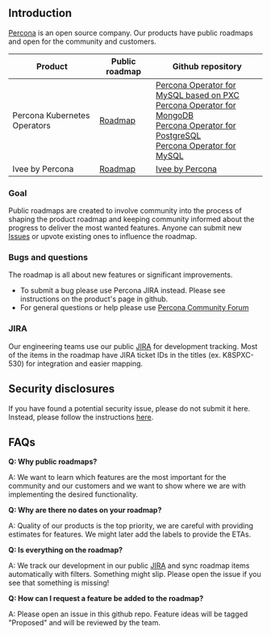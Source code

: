 ## Introduction
[Percona](https://www.percona.com/) is an open source company. Our products have public roadmaps and open for the community and customers. 

| Product | Public roadmap | Github repository |
| --- | --- | --- |
| Percona Kubernetes Operators | [Roadmap](https://github.com/percona/roadmap/projects/1) | [Percona Operator for MySQL based on PXC](https://github.com/percona/percona-xtradb-cluster-operator/)<br>[Percona Operator for MongoDB](https://github.com/percona/percona-server-mongodb-operator/)<br>[Percona Operator for PostgreSQL](https://github.com/percona/percona-postgresql-operator/)<br>[Percona Operator for MySQL](https://github.com/percona/percona-server-mysql-operator) |
| Ivee by Percona | [Roadmap](https://github.com/percona/roadmap/projects/2) | [Ivee by Percona](https://ivee.cloud) |

### Goal

Public roadmaps are created to involve community into the process of shaping the product roadmap and keeping community informed about the progress to deliver the most wanted features. Anyone can submit new [Issues](https://github.com/percona/roadmap/issues) or upvote existing ones to influence the roadmap.

### Bugs and questions

The roadmap is all about new features or significant improvements. 
* To submit a bug please use Percona JIRA instead. Please see instructions on the product's page in github.
* For general questions or help please use [Percona Community Forum](https://forums.percona.com/)

### JIRA

Our engineering teams use our public [JIRA](https://jira.percona.com/) for development tracking. Most of the items in the roadmap have JIRA ticket IDs in the titles (ex. K8SPXC-530) for integration and easier mapping.


## Security disclosures

If you have found a potential security issue, please do not submit it here. Instead, please follow the instructions [here](https://www.percona.com/security).

## FAQs
**Q: Why public roadmaps?**

A: We want to learn which features are the most important for the community and our customers and we want to show where we are with implementing the desired functionality.

**Q: Why are there no dates on your roadmap?**

A: Quality of our products is the top priority, we are careful with providing estimates for features. We might later add the labels to provide the ETAs.

**Q: Is everything on the roadmap?**

A: We track our development in our public [JIRA](https://jira.percona.com) and sync roadmap items automatically with filters. Something might slip. Please open the issue if you see that something is missing!

**Q: How can I request a feature be added to the roadmap?**

A: Please open an issue in this github repo. Feature ideas will be tagged "Proposed" and will be reviewed by the team.
